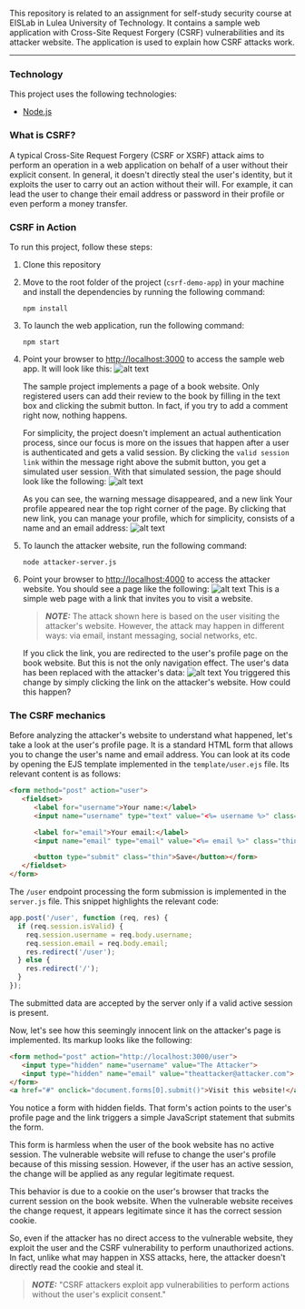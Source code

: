 This repository is related to an assignment for self-study security course at EISLab in Lulea University of Technology. It contains a sample web application with Cross-Site Request Forgery (CSRF) vulnerabilities and its attacker website. The application is used to explain how CSRF attacks work.
<!-- [Prevent Cross-Site Request Forgery (CSRF) Attacks](https://auth0.com/blog/cross-site-request-forgery-csrf/) -->

---
### Technology

This project uses the following technologies:

-  [Node.js](https://nodejs.org/)

### What is CSRF?
A typical Cross-Site Request Forgery (CSRF or XSRF) attack aims to perform an operation in a web application on behalf of a user without their explicit consent. In general, it doesn't directly steal the user's identity, but it exploits the user to carry out an action without their will. For example, it can lead the user to change their email address or password in their profile or even perform a money transfer.


### CSRF in Action

To run this project, follow these steps:

1. Clone this repository

2. Move to the root folder of the project (`csrf-demo-app`) in your machine and install the dependencies by running the following command:

   ```shell
   npm install
   ```

3. To launch the web application, run the following command:

   ```shell
   npm start
   ```

4. Point your browser to [http://localhost:3000](http://localhost:3000) to access the sample web app. It will look like this: 
![alt text](./1.png)

   The sample project implements a page of a book website. Only registered users can add their review to the book by filling in the text box and clicking the submit button. In fact, if you try to add a comment right now, nothing happens.

   For simplicity, the project doesn't implement an actual authentication process, since our focus is more on the issues that happen after a user is authenticated and gets a valid session. By clicking the `valid session link` within the message right above the submit button, you get a simulated user session. With that simulated session, the page should look like the following:
   ![alt text](./2.png)

   As you can see, the warning message disappeared, and a new link Your profile appeared near the top right corner of the page. By clicking that new link, you can manage your profile, which for simplicity, consists of a name and an email address:
   ![alt text](./3.png)

5. To launch the attacker website, run the following command:

   ```shell
   node attacker-server.js
   ```

6. Point your browser to [http://localhost:4000](http://localhost:4000/) to access the attacker website. You should see a page like the following:
![alt text](./4.png)
This is a simple web page with a link that invites you to visit a website.
   > **_NOTE:_**  The attack shown here is based on the user visiting the attacker's website. However, the attack may happen in different ways: via email, instant messaging, social networks, etc.

   If you click the link, you are redirected to the user's profile page on the book website. But this is not the only navigation effect. The user's data has been replaced with the attacker's data:
   ![alt text](./5.png)
You triggered this change by simply clicking the link on the attacker's website. How could this happen?

### The CSRF mechanics
Before analyzing the attacker's website to understand what happened, let's take a look at the user's profile page. It is a standard HTML form that allows you to change the user's name and email address. You can look at its code by opening the EJS template implemented in the `template/user.ejs` file. Its relevant content is as follows:
```html
<form method="post" action="user">
   <fieldset>
      <label for="username">Your name:</label>
      <input name="username" type="text" value="<%= username %>" class="thin">

      <label for="email">Your email:</label>
      <input name="email" type="email" value="<%= email %>" class="thin">

      <button type="submit" class="thin">Save</button></form>
   </fieldset>
</form>
```
The `/user` endpoint processing the form submission is implemented in the `server.js` file. This snippet highlights the relevant code:
```javascript
app.post('/user', function (req, res) {
  if (req.session.isValid) {
    req.session.username = req.body.username;
    req.session.email = req.body.email;
    res.redirect('/user');
  } else {
    res.redirect('/');
  }
});
```
The submitted data are accepted by the server only if a valid active session is present.

Now, let's see how this seemingly innocent link on the attacker's page is implemented. Its markup looks like the following:
```html
<form method="post" action="http://localhost:3000/user">
   <input type="hidden" name="username" value="The Attacker">
   <input type="hidden" name="email" value="theattacker@attacker.com">
</form>
<a href="#" onclick="document.forms[0].submit()">Visit this website!</a>
```
You notice a form with hidden fields. That form's action points to the user's profile page and the link triggers a simple JavaScript statement that submits the form.

This form is harmless when the user of the book website has no active session. The vulnerable website will refuse to change the user's profile because of this missing session. However, if the user has an active session, the change will be applied as any regular legitimate request.

This behavior is due to a cookie on the user's browser that tracks the current session on the book website. When the vulnerable website receives the change request, it appears legitimate since it has the correct session cookie.

So, even if the attacker has no direct access to the vulnerable website, they exploit the user and the CSRF vulnerability to perform unauthorized actions. In fact, unlike what may happen in XSS attacks, here, the attacker doesn't directly read the cookie and steal it.

> **_NOTE:_** "CSRF attackers exploit app vulnerabilities to perform actions without the user's explicit consent." 